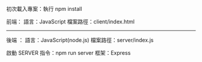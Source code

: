 初次載入專案：執行 npm install

前端：
語言：JavaScript
檔案路徑：client/index.html

---

後端 ：
語言：JavaScript(node.js)
檔案路徑：server/index.js

啟動 SERVER 指令：npm run server
框架：Express
